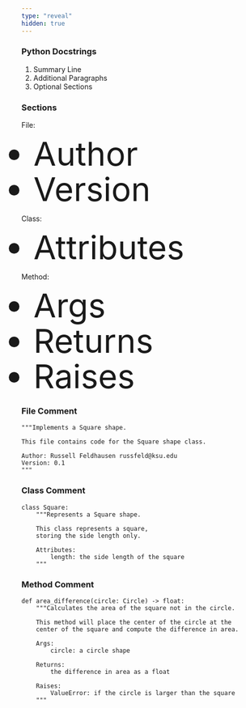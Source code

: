 ```yaml
---
type: "reveal"
hidden: true
---
```

<section>
	<h3>Python Docstrings</h3>
    <ol>
        <li>Summary Line</li>
        <li>Additional Paragraphs</li>
        <li>Optional Sections</li>
    </ol>
</section>
<section>
    <h3>Sections</h3>
    <p>File:</p>
    <ul>
        <li style="font-size:65px; line-height:70px">Author</li>
        <li style="font-size:65px; line-height:70px">Version</li>
    </ul>
    <p>Class:</p>
    <ul>
        <li style="font-size:65px; line-height:70px">Attributes</li>
    </ul>
    <p>Method:</p>
    <ul>
        <li style="font-size:65px; line-height:70px">Args</li>
        <li style="font-size:65px; line-height:70px">Returns</li>
        <li style="font-size:65px; line-height:70px">Raises
    </ul>
</section>
<section>
    <h3>File Comment</h3>
    <pre class="python"><code>"""Implements a Square shape.<br>
This file contains code for the Square shape class.<br>
Author: Russell Feldhausen russfeld@ksu.edu
Version: 0.1
"""</code></pre>
</section>
<section>
    <h3>Class Comment</h3>
    <pre class="python stretch"><code>class Square:
    """Represents a Square shape.<br>
    This class represents a square,
    storing the side length only.<br>
    Attributes:
        length: the side length of the square
    """</code></pre>
</section>
<section>
    <h3>Method Comment</h3>
    <pre class="python stretch"><code>def area_difference(circle: Circle) -> float:
    """Calculates the area of the square not in the circle.<br>
    This method will place the center of the circle at the 
    center of the square and compute the difference in area.<br>
    Args:
        circle: a circle shape<br>
    Returns:
        the difference in area as a float<br>
    Raises:
        ValueError: if the circle is larger than the square
    """</code></pre>
</section>